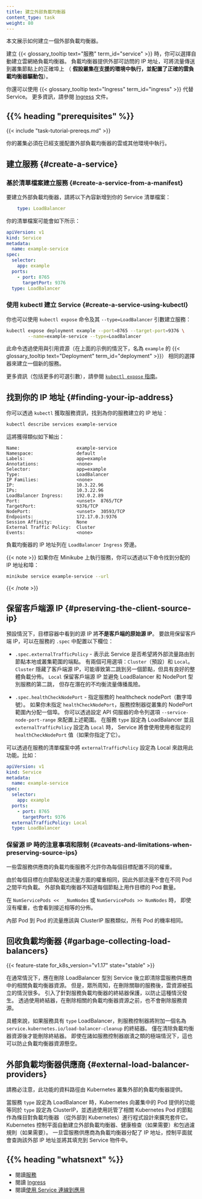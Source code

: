 ```yaml
---
title: 建立外部負載均衡器
content_type: task
weight: 80
---
```


<!--
title: Create an External Load Balancer
content_type: task
weight: 80
-->

<!-- overview -->

<!--
This page shows how to create an external load balancer.
-->
本文展示如何建立一個外部負載均衡器。

<!--
When creating a {{< glossary_tooltip text="Service" term_id="service" >}}, you have
the option of automatically creating a cloud load balancer. This provides an
externally-accessible IP address that sends traffic to the correct port on your cluster
nodes,
_provided your cluster runs in a supported environment and is configured with
the correct cloud load balancer provider package_.
-->
建立 {{< glossary_tooltip text="服務" term_id="service" >}} 時，你可以選擇自動建立雲網絡負載均衡器。
負載均衡器提供外部可訪問的 IP 地址，可將流量傳送到叢集節點上的正確埠上
（ **假設叢集在支援的環境中執行，並配置了正確的雲負載均衡器驅動包**）。

<!--
You can also use an {{< glossary_tooltip term_id="ingress" >}} in place of Service.
For more information, check the [Ingress](/docs/concepts/services-networking/ingress/)
documentation.
-->
你還可以使用 {{< glossary_tooltip text="Ingress" term_id="ingress" >}} 代替 Service。
更多資訊，請參閱 [Ingress](/zh-cn/docs/concepts/services-networking/ingress/) 文件。

## {{% heading "prerequisites" %}}

{{< include "task-tutorial-prereqs.md" >}}

<!--
Your cluster must be running in a cloud or other environment that already has support
for configuring external load balancers.
-->
你的叢集必須在已經支援配置外部負載均衡器的雲或其他環境中執行。

<!-- steps -->

<!--
## Create a Service

### Create a Service from a manifest

To create an external load balancer, add the following line to your
Service manifest:
-->
## 建立服務   {#create-a-service}

### 基於清單檔案建立服務   {#create-a-service-from-a-manifest}

要建立外部負載均衡器，請將以下內容新增到你的 Service 清單檔案：

```yaml
    type: LoadBalancer
```

<!--
Your manifest might then look like:
-->
你的清單檔案可能會如下所示：

```yaml
apiVersion: v1
kind: Service
metadata:
  name: example-service
spec:
  selector:
    app: example
  ports:
    - port: 8765
      targetPort: 9376
  type: LoadBalancer
```

<!--
### Create a Service using kubectl

You can alternatively create the service with the `kubectl expose` command and
its `--type=LoadBalancer` flag:
-->
### 使用 kubectl 建立 Service   {#create-a-service-using-kubectl}

你也可以使用 `kubectl expose` 命令及其 `--type=LoadBalancer` 引數建立服務：

```bash
kubectl expose deployment example --port=8765 --target-port=9376 \
        --name=example-service --type=LoadBalancer
```

<!--
This command creates a new Service using the same selectors as the referenced
resource (in the case of the example above, a
{{< glossary_tooltip text="Deployment" term_id="deployment" >}} named `example`).

For more information, including optional flags, refer to the
[`kubectl expose` reference](/docs/reference/generated/kubectl/kubectl-commands/#expose).
-->
此命令透過使用與引用資源（在上面的示例的情況下，名為 `example` 的
{{< glossary_tooltip text="Deployment" term_id="deployment" >}}）
相同的選擇器來建立一個新的服務。

更多資訊（包括更多的可選引數），請參閱
[`kubectl expose` 指南](/docs/reference/generated/kubectl/kubectl-commands/#expose)。

<!--
## Finding your IP address

You can find the IP address created for your service by getting the service
information through `kubectl`:
-->
## 找到你的 IP 地址   {#finding-your-ip-address}

你可以透過 `kubectl` 獲取服務資訊，找到為你的服務建立的 IP 地址：

```bash
kubectl describe services example-service
```

<!--
which should produce output similar to:
-->
這將獲得類似如下輸出：

```
Name:                     example-service
Namespace:                default
Labels:                   app=example
Annotations:              <none>
Selector:                 app=example
Type:                     LoadBalancer
IP Families:              <none>
IP:                       10.3.22.96
IPs:                      10.3.22.96
LoadBalancer Ingress:     192.0.2.89
Port:                     <unset>  8765/TCP
TargetPort:               9376/TCP
NodePort:                 <unset>  30593/TCP
Endpoints:                172.17.0.3:9376
Session Affinity:         None
External Traffic Policy:  Cluster
Events:                   <none>
```

<!--
The load balancer's IP address is listed next to `LoadBalancer Ingress`.
-->
負載均衡器的 IP 地址列在 `LoadBalancer Ingress` 旁邊。

<!--
If you are running your service on Minikube, you can find the assigned IP address and port with:
-->
{{< note >}}
如果你在 Minikube 上執行服務，你可以透過以下命令找到分配的 IP 地址和埠：

```bash
minikube service example-service --url
```
{{< /note >}}

<!--
## Preserving the client source IP

By default, the source IP seen in the target container is *not the original
source IP* of the client. To enable preservation of the client IP, the following
fields can be configured in the `.spec` of the Service:
-->
## 保留客戶端源 IP   {#preserving-the-client-source-ip}

預設情況下，目標容器中看到的源 IP 將**不是客戶端的原始源 IP**。
要啟用保留客戶端 IP，可以在服務的 `.spec` 中配置以下欄位：

<!--
* `.spec.externalTrafficPolicy` - denotes if this Service desires to route
  external traffic to node-local or cluster-wide endpoints. There are two available
  options: `Cluster` (default) and `Local`. `Cluster` obscures the client source
  IP and may cause a second hop to another node, but should have good overall
  load-spreading. `Local` preserves the client source IP and avoids a second hop
  for LoadBalancer and NodePort type Services, but risks potentially imbalanced
  traffic spreading.
-->
* `.spec.externalTrafficPolicy` - 表示此 Service 是否希望將外部流量路由到節點本地或叢集範圍的端點。
  有兩個可用選項：`Cluster`（預設）和 `Local`。
  `Cluster` 隱藏了客戶端源 IP，可能導致第二跳到另一個節點，但具有良好的整體負載分佈。
  `Local` 保留客戶端源 IP 並避免 LoadBalancer 和 NodePort 型別服務的第二跳，
  但存在潛在的不均衡流量傳播風險。

<!--
* `.spec.healthCheckNodePort` - specifies the health check node port
  (numeric port number) for the service. If you don't specify
  `healthCheckNodePort`, the service controller allocates a port from your
  cluster's NodePort range.
  You can configure that range by setting an API server command line option,
  `--service-node-port-range`. The Service will use the user-specified
  `healthCheckNodePort` value if you specify it, provided that the
  Service `type` is set to LoadBalancer and `externalTrafficPolicy` is set
  to `Local`.
-->
* `.spec.healthCheckNodePort` - 指定服務的 healthcheck nodePort（數字埠號）。
  如果你未指定 `healthCheckNodePort`，服務控制器從叢集的 NodePort 範圍內分配一個埠。
  你可以透過設定 API 伺服器的命令列選項 `--service-node-port-range` 來配置上述範圍。
  在服務 `type` 設定為 LoadBalancer 並且 `externalTrafficPolicy` 設定為 `Local` 時，
  Service 將會使用使用者指定的 `healthCheckNodePort` 值（如果你指定了它）。

<!--
Setting `externalTrafficPolicy` to Local in the Service manifest
activates this feature. For example:
-->
可以透過在服務的清單檔案中將 `externalTrafficPolicy` 設定為 Local 來啟用此功能。比如：

```yaml
apiVersion: v1
kind: Service
metadata:
  name: example-service
spec:
  selector:
    app: example
  ports:
    - port: 8765
      targetPort: 9376
  externalTrafficPolicy: Local
  type: LoadBalancer
```

<!--
### Caveats and limitations when preserving source IPs

Load balancing services from some cloud providers do not let you configure different weights for each target.

With each target weighted equally in terms of sending traffic to Nodes, external
traffic is not equally load balanced across different Pods. The external load balancer
is unaware of the number of Pods on each node that are used as a target.
-->
### 保留源 IP 時的注意事項和限制   {#caveats-and-limitations-when-preserving-source-ips}

一些雲服務供應商的負載均衡服務不允許你為每個目標配置不同的權重。

由於每個目標在向節點發送流量方面的權重相同，因此外部流量不會在不同 Pod 之間平均負載。
外部負載均衡器不知道每個節點上用作目標的 Pod 數量。

<!--
Where `NumServicePods <<  _NumNodes` or `NumServicePods >> NumNodes`, a fairly close-to-equal
distribution will be seen, even without weights.

Internal pod to pod traffic should behave similar to ClusterIP services, with equal probability across all pods.
-->
在 `NumServicePods <<  _NumNodes` 或 `NumServicePods >> NumNodes` 時，
即使沒有權重，也會看到接近相等的分佈。

內部 Pod 到 Pod 的流量應該與 ClusterIP 服務類似，所有 Pod 的機率相同。

<!--
## Garbage Collecting Load Balancers

{{< feature-state for_k8s_version="v1.17" state="stable" >}}

In usual case, the correlating load balancer resources in cloud provider should
be cleaned up soon after a LoadBalancer type Service is deleted. But it is known
that there are various corner cases where cloud resources are orphaned after the
associated Service is deleted. Finalizer Protection for Service LoadBalancers was
introduced to prevent this from happening. By using finalizers, a Service resource
will never be deleted until the correlating load balancer resources are also deleted.
-->
## 回收負載均衡器   {#garbage-collecting-load-balancers}

{{< feature-state for_k8s_version="v1.17" state="stable" >}}

在通常情況下，應在刪除 LoadBalancer 型別 Service 後立即清除雲服務供應商中的相關負載均衡器資源。
但是，眾所周知，在刪除關聯的服務後，雲資源被孤立的情況很多。
引入了針對服務負載均衡器的終結器保護，以防止這種情況發生。
透過使用終結器，在刪除相關的負載均衡器資源之前，也不會刪除服務資源。

<!--
Specifically, if a Service has `type` LoadBalancer, the service controller will attach
a finalizer named `service.kubernetes.io/load-balancer-cleanup`.
The finalizer will only be removed after the load balancer resource is cleaned up.
This prevents dangling load balancer resources even in corner cases such as the
service controller crashing.
-->
具體來說，如果服務具有 `type` LoadBalancer，則服務控制器將附加一個名為
`service.kubernetes.io/load-balancer-cleanup` 的終結器。
僅在清除負載均衡器資源後才能刪除終結器。
即使在諸如服務控制器崩潰之類的極端情況下，這也可以防止負載均衡器資源懸空。

<!--
## External load balancer providers

It is important to note that the datapath for this functionality is provided by a load balancer external to the Kubernetes cluster.
-->
## 外部負載均衡器供應商   {#external-load-balancer-providers}

請務必注意，此功能的資料路徑由 Kubernetes 叢集外部的負載均衡器提供。

<!--
When the Service `type` is set to LoadBalancer, Kubernetes provides functionality equivalent to `type` equals ClusterIP to pods
within the cluster and extends it by programming the (external to Kubernetes) load balancer with entries for the nodes
hosting the relevant Kubernetes pods. The Kubernetes control plane automates the creation of the external load balancer,
health checks (if needed), and packet filtering rules (if needed). Once the cloud provider allocates an IP address for the load
balancer, the control plane looks up that external IP address and populates it into the Service object.
-->
當服務 `type` 設定為 LoadBalancer 時，Kubernetes 向叢集中的 Pod 提供的功能等同於
`type` 設定為 ClusterIP，並透過使用託管了相關 Kubernetes Pod 的節點作為條目對負載均衡器
（從外部到 Kubernetes）進行程式設計來擴充套件它。
Kubernetes 控制平面自動建立外部負載均衡器、健康檢查（如果需要）和包過濾規則（如果需要）。
一旦雲服務供應商為負載均衡器分配了 IP 地址，控制平面就會查詢該外部 IP 地址並將其填充到 Service 物件中。

## {{% heading "whatsnext" %}}

<!--
* Read about [Service](/docs/concepts/services-networking/service/)
* Read about [Ingress](/docs/concepts/services-networking/ingress/)
* Read [Connecting Applications with Services](/docs/concepts/services-networking/connect-applications-service/)
-->
* 閱讀[服務](/zh-cn/docs/concepts/services-networking/service/)
* 閱讀 [Ingress](/zh-cn/docs/concepts/services-networking/ingress/)
* 閱讀[使用 Service 連線到應用](/zh-cn/docs/concepts/services-networking/connect-applications-service/)

